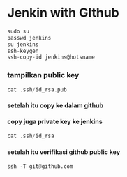 # Jenkin with GIthub

```c
sudo su 
passwd jenkins
su jenkins
ssh-keygen
ssh-copy-id jenkins@hotsname
```
### tampilkan public key
```c
cat .ssh/id_rsa.pub
```
#### setelah itu copy ke dalam github
#### copy juga private key ke jenkins
```c
cat .ssh/id_rsa
```
#### setelah itu verifikasi github public key 
```python
ssh -T git@github.com
```